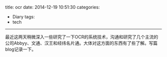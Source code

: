 title: ocr
date: 2014-12-19 10:51:30
categories:
- Diary
tags:
- tech
---
最近这两天稍微深入一些研究了一下OCR的系统技术，沟通和研究了几个主流的公司Abbyy、文通、汉王和经纬名片通。大体对这方面的东西有了些了解。写篇blog记录一下。